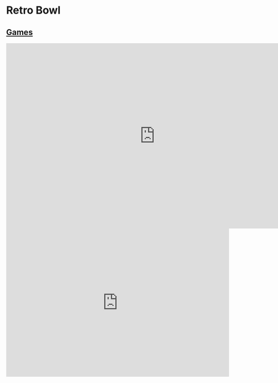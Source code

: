 # Retro Bowl
## [Games](https://gatorgamer.github.io/games)

<iframe src="https://retro-bowl.cameronmusgrave.repl.co/" style="border:0px #ffffff none;" name="myiFrame" scrolling="no" frameborder="0" marginheight="0px" marginwidth="0px" height="500px" width="800px" allowfullscreen></iframe>

<iframe src="https://tlk.io/gatorgamerpublicchat" style="border:0px #ffffff none;" name="Chat" scrolling="yes" frameborder="0" marginheight="0px" marginwidth="0px" height="400px" width="600px" allowfullscreen></iframe>
